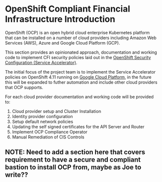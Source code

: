 # OpenShift Compliant Financial Infrastructure Introduction

OpenShift (OCP) is an open hybrid cloud enterprise Kubernetes platform that can be installed on a number of cloud providers including Amazon Web Services (AWS), Azure and Google Cloud Platform (GCP).

This section provides an opinionated approach, documentation and working code to implement CFI security policies laid out in the [OpenShift Security Configuration (Service Accelerator)](/accelerators/kubernetes/ocp/ServiceApprovalAccelerator_OCP.md).


The initial focus of the project team is to implement the Service Accelerator policies on OpenShift 4.11 running on [Google Cloud Platform](/gcp/), in the future this will be expanded to futher automation and include other cloud providers that OCP supports. 

For each cloud provider documentation and working code will be provided to:

1. Cloud provider setup and Cluster Installation
2. Identity provider configuration
3. Setup default network policies
4. Updating the self signed certificates for the API Server and Router
5. Implement OCP Compliance Operator
6. Manual Remediation of CIS Controls

## NOTE:  Need to add a section here that covers requirement to have a secure and compliant bastion to install OCP from, maybe as Joe to write??